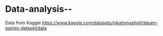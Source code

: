 # Data-analysis--

Data from Kaggle https://www.kaggle.com/datasets/nikatomashvili/steam-games-dataset/data
